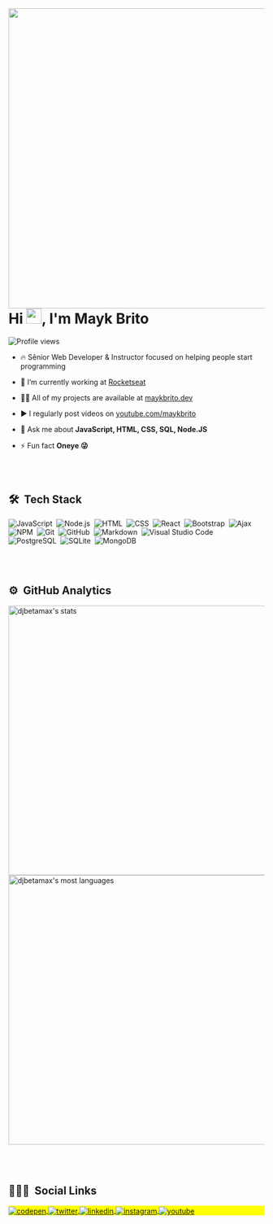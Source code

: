 <img align="right" height="590em" src="https://raw.githubusercontent.com/gist/maykbrito/618ef18e3bbb7cdfd200f3a4fc1aabc6/raw/201d47c76006c99fe0dc55ea92e76bdca5537f08/githubcard.svg"/>
<h1 align="left">Hi <img src="https://raw.githubusercontent.com/kaueMarques/kaueMarques/master/hi.gif" width="30px">, I'm Mayk Brito</h1>
<p align="left"> <img src="https://komarev.com/ghpvc/?username=djbetamax&color=yellow" alt="Profile views" /> </p>

- 🔥 Sênior Web Developer & Instructor focused on helping people start programming 

- 🔭 I’m currently working at [Rocketseat](https://github.com/Rocketseat)

- 👨‍💻 All of my projects are available at [maykbrito.dev](https://maykbrito.dev)

- ▶️ I regularly post videos on [youtube.com/maykbrito](https://youtube.com/maykbrito)

- 💬 Ask me about **JavaScript, HTML, CSS, SQL, Node.JS**

- ⚡ Fun fact **Oneye 😜**

<br><br>

## 🛠 &nbsp;Tech Stack

![JavaScript](https://img.shields.io/badge/-JavaScript-05122A?style=flat&logo=javascript)&nbsp;
![Node.js](https://img.shields.io/badge/-Node.js-05122A?style=flat&logo=node.js)&nbsp;
![HTML](https://img.shields.io/badge/-HTML-05122A?style=flat&logo=HTML5)&nbsp;
![CSS](https://img.shields.io/badge/-CSS-05122A?style=flat&logo=CSS3&logoColor=1572B6)&nbsp;
![React](https://img.shields.io/badge/-React-05122A?style=flat&logo=react)&nbsp;
![Bootstrap](https://img.shields.io/badge/-Bootsrap-05122A?style=flat&logo=bootstrap)&nbsp;
![Ajax](https://img.shields.io/badge/-Ajax(JQuery)-05122A?style=flat&logo=Jquery)&nbsp;
![NPM](https://img.shields.io/badge/-NPM-05122A?style=flat&logo=npm)&nbsp;
![Git](https://img.shields.io/badge/-Git-05122A?style=flat&logo=git)&nbsp;
![GitHub](https://img.shields.io/badge/-GitHub-05122A?style=flat&logo=github)&nbsp;
![Markdown](https://img.shields.io/badge/-Markdown-05122A?style=flat&logo=markdown)&nbsp;
![Visual Studio Code](https://img.shields.io/badge/-Visual%20Studio%20Code-05122A?style=flat&logo=visual-studio-code&logoColor=007ACC)&nbsp;
![PostgreSQL](https://img.shields.io/badge/-PostgreSQL-05122A?style=flat&logo=postgresql)&nbsp;
![SQLite](https://img.shields.io/badge/-SQLite-05122A?style=flat&logo=sqlite)&nbsp;
![MongoDB](https://img.shields.io/badge/-MongoDB-05122A?style=flat&logo=mongodb)&nbsp;

<br><br>

## ⚙️ &nbsp;GitHub Analytics

<p align="left">
<img width="530em" src="https://github-readme-stats.vercel.app/api?username=Djbetamax&theme=vision-friendly-dark&line_height=20&show_icons=true&include_all_commits=true" alt="djbetamax's stats"/>
<img width="530em" src="https://github-readme-stats.vercel.app/api/top-langs/?username=anuraghazra&layout=compact&theme=vision-friendly-dark" alt="djbetamax's most languages"/>
</p>

<br><br>

## 👨🏽‍🦲 &nbsp;Social Links

<p align="left" style="background:yellow">
<a href="https://codepen.io/maykbrito" target="_blank">
  <img align="center" src="https://img.shields.io/badge/-hugo-05122A?style=flat&logo=codepen" alt="codepen"/>
</a>
<a href="https://twitter.com/maykbrito" target="_blank">
  <img align="center" src="https://img.shields.io/badge/-hugo-05122A?style=flat&logo=twitter" alt="twitter"/>  
</a>
<a href="https://linkedin.com/in/maykbrito" target="_blank">
  <img align="center" src="https://img.shields.io/badge/-hugo-05122A?style=flat&logo=linkedin" alt="linkedin"/>
</a>
<a href="https://instagram.com/maykbrito" target="_blank">
 <img align="center" src="https://img.shields.io/badge/-hugo-05122A?style=flat&logo=instagram" alt="instagram"/>
</a>
<a href="https://youtube.com/maykbrito" target="_blank">
 <img align="center" src="https://img.shields.io/badge/-hugo-05122A?style=flat&logo=youtube" alt="youtube"/>
</a>
</p>

<!-- <img width="500em" src="https://github-readme-twitter-gazf.vercel.app/api?id=maykbrito&layout=wide&show_reply=off&show_retweet=off" />

**Djbetamax/sobre-hugo** is a ✨ _special_ ✨ repository because its `README.md` (this file) appears on your GitHub profile.

Here are some ideas to get you started:

- 🔭 I’m currently working on ...
- 🌱 I’m currently learning ...
- 👯 I’m looking to collaborate on ...
- 🤔 I’m looking for help with ...
- 💬 Ask me about ...
- 📫 How to reach me: ...
- 😄 Pronouns: ...
- ⚡ Fun fact: ...
-->

[# Olá, meu nome é Hugo Teixeira!👋
Sou estudante de Engenharia da Computação na UNICSUL e estou trilhando meu caminho para o Full-Stack Development.]: #

